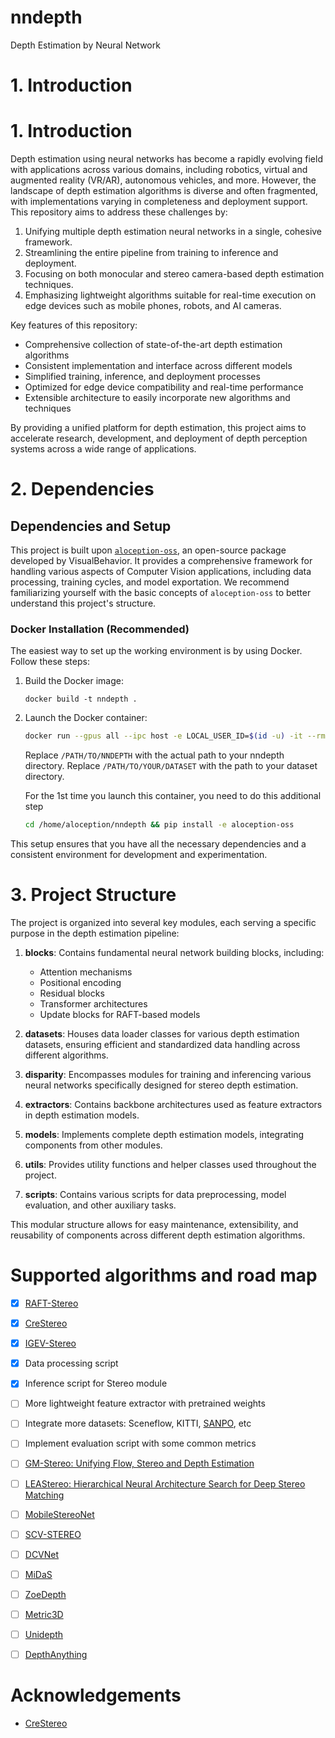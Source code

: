 # nndepth
Depth Estimation by Neural Network


# 1. Introduction
# 1. Introduction

Depth estimation using neural networks has become a rapidly evolving field with applications across various domains, including robotics, virtual and augmented reality (VR/AR), autonomous vehicles, and more. However, the landscape of depth estimation algorithms is diverse and often fragmented, with implementations varying in completeness and deployment support. This repository aims to address these challenges by:

1. Unifying multiple depth estimation neural networks in a single, cohesive framework.
2. Streamlining the entire pipeline from training to inference and deployment.
3. Focusing on both monocular and stereo camera-based depth estimation techniques.
4. Emphasizing lightweight algorithms suitable for real-time execution on edge devices such as mobile phones, robots, and AI cameras.

Key features of this repository:
- Comprehensive collection of state-of-the-art depth estimation algorithms
- Consistent implementation and interface across different models
- Simplified training, inference, and deployment processes
- Optimized for edge device compatibility and real-time performance
- Extensible architecture to easily incorporate new algorithms and techniques

By providing a unified platform for depth estimation, this project aims to accelerate research, development, and deployment of depth perception systems across a wide range of applications.

# 2. Dependencies
## Dependencies and Setup

This project is built upon [`aloception-oss`](https://github.com/Visual-Behavior/aloception-oss), an open-source package developed by VisualBehavior. It provides a comprehensive framework for handling various aspects of Computer Vision applications, including data processing, training cycles, and model exportation. We recommend familiarizing yourself with the basic concepts of `aloception-oss` to better understand this project's structure.

### Docker Installation (Recommended)

The easiest way to set up the working environment is by using Docker. Follow these steps:

1. Build the Docker image:
   ```
   docker build -t nndepth .
   ```

2. Launch the Docker container:
   ```bash
   docker run --gpus all --ipc host -e LOCAL_USER_ID=$(id -u) -it --rm -v /PATH/TO/YOUR/DATASET:/data -v /PATH/TO/NNDEPTH:/home/aloception/nndepth --privileged -e DISPLAY=$DISPLAY -v /tmp/.X11-unix:/tmp/.X11-unix nndepth
   ```

   Replace `/PATH/TO/NNDEPTH` with the actual path to your nndepth directory.
   Replace `/PATH/TO/YOUR/DATASET` with the path to your dataset directory.

   For the 1st time you launch this container, you need to do this additional step
   ```bash
   cd /home/aloception/nndepth && pip install -e aloception-oss
   ```


This setup ensures that you have all the necessary dependencies and a consistent environment for development and experimentation.

# 3. Project Structure

The project is organized into several key modules, each serving a specific purpose in the depth estimation pipeline:

1. **blocks**: Contains fundamental neural network building blocks, including:
   - Attention mechanisms
   - Positional encoding
   - Residual blocks
   - Transformer architectures
   - Update blocks for RAFT-based models

2. **datasets**: Houses data loader classes for various depth estimation datasets, ensuring efficient and standardized data handling across different algorithms.

3. **disparity**: Encompasses modules for training and inferencing various neural networks specifically designed for stereo depth estimation.

4. **extractors**: Contains backbone architectures used as feature extractors in depth estimation models.

5. **models**: Implements complete depth estimation models, integrating components from other modules.

6. **utils**: Provides utility functions and helper classes used throughout the project.

7. **scripts**: Contains various scripts for data preprocessing, model evaluation, and other auxiliary tasks.

This modular structure allows for easy maintenance, extensibility, and reusability of components across different depth estimation algorithms.


# Supported algorithms and road map
- [x] [RAFT-Stereo](https://arxiv.org/pdf/2109.07547.pdf)
- [x] [CreStereo](https://arxiv.org/abs/2203.11483)
- [x] [IGEV-Stereo](https://arxiv.org/pdf/2303.06615.pdf)
- [x] Data processing script
- [x] Inference script for Stereo module
- [ ] More lightweight feature extractor with pretrained weights
- [ ] Integrate more datasets: Sceneflow, KITTI, [SANPO](https://blog.research.google/2023/10/sanpo-scene-understanding-accessibility.html), etc
- [ ] Implement evaluation script with some common metrics
- [ ] [GM-Stereo: Unifying Flow, Stereo and Depth Estimation](https://arxiv.org/pdf/2211.05783.pdf)
- [ ] [LEAStereo: Hierarchical Neural Architecture Search for Deep Stereo Matching](https://proceedings.neurips.cc/paper/2020/file/fc146be0b230d7e0a92e66a6114b840d-Paper.pdf)
- [ ] [MobileStereoNet](https://arxiv.org/pdf/2108.09770.pdf)
- [ ] [SCV-STEREO](https://arxiv.org/pdf/2107.08187.pdf)
- [ ] [DCVNet](https://arxiv.org/pdf/2103.17271.pdf)
- [ ] [MiDaS](https://arxiv.org/abs/1907.01341)
- [ ] [ZoeDepth](https://arxiv.org/abs/2302.12288)
- [ ] [Metric3D](https://jugghm.github.io/Metric3Dv2/)
- [ ] [Unidepth](https://github.com/lpiccinelli-eth/unidepth)
- [ ] [DepthAnything](https://arxiv.org/pdf/2401.10891)


# Acknowledgements
- [CreStereo](https://github.com/megvii-research/CREStereo)
